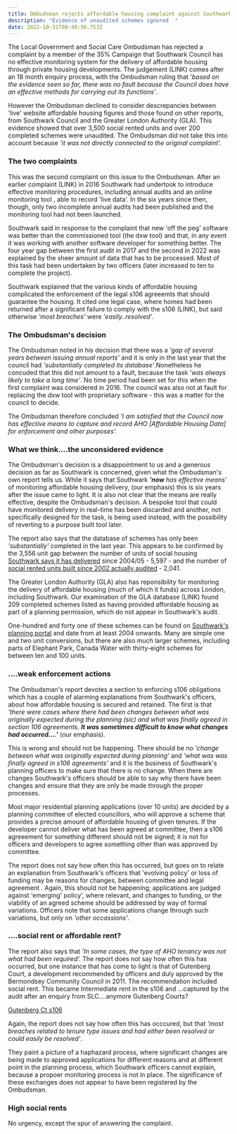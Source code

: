 ```yaml
---
title: Ombudsman rejects affordable housing complaint against Southwark
description: "Evidence of unaudited schemes ignored  "
date: 2022-10-31T08:49:56.753Z
---
```

The Local Government and Social Care Ombudsman has rejected a complaint by a member of the 35% Campaign that Southwark Council has no effective monitoring system for the delivery of affordable housing through private housing developments.  The judgement (LINK) comes after an 18 month enquiry process, with the Ombudsman ruling that *'based on the evidence seen so far, there was no fault because the Council does have an effective methods for carrying out its functions'*.

However the Ombudsman declined to consider descrepancies between 'live' website affordable housing figures and those found on other reports, from Southwark Council and the Greater London Authority (GLA).  This evidence showed that over 3,500 social  rented units and over 200 completed schemes were unaudited.  The Ombudsman did not take this into account because *'it was not directly connected to the original complaint'.*

### The two complaints

This was the second complaint on this issue to the Ombudsman.  After an earlier complaint (LINK) in 2016 Southwark had undertook to introduce effective monitoring procedures, including annual audits and an online monitoring tool , able to record 'live data'.  In the six years since then, though, only two incomplete annual audits had been published and the monitoring tool had not been launched.

Southwark said in response to the complaint that new 'off the peg' software was better than the commissioned tool (the dxw tool) and that, in any event it was working with another software developer for something better.  The four year gap between the first audit in 2017 and the second in 2022 was explained by the sheer amount of data that has to be processed.  Most of this task had been undertaken by two officers (later increased to ten to complete the project).  

Southwark explained that the various kinds of affordable housing complicated the enforcement of the legal s106 agreeemts that should guarantee the housing.  It cited one legal case, where homes had been returned after a significant failure to comply with the s106 (LINK), but said otherwise *'most breaches'* were *'easily..resolved'*. 

### The Ombudsman's decision

The Ombudsman noted in his decision that there was a *'gap of several years between issuing annual reports'* and it is only in the last year that the council had *'substantially completed its database'*.Nonetheless he concuded that this did not amount to a fault, because the task *'was always likely to take a long time'*.   No time period had been set for this when the first complaint was considered in 2016.  The council was also not at fault for replacing the dxw tool with proprietary software - this was a matter for the council to decide.

The Ombudsman therefore concluded *'I am satisfied that the Council now has effective means to capture and record AHO \[Affordable Housing Data] for enforcement and other purposes'.*

### What we think....the unconsidered evidence

The Ombudsman's decision is a disappointment to us and a generous decision as far as Southwark is concerned, given what the Ombudsman's own report tells us.  While it says that Southwark ***'now** has effective means'* of monitoring affordable housing delivery, (our emphasis) this is six years after the issue came to light.  It is also not clear that the means are really effective, despite the Ombudsman's decision.  A bespoke tool that could have monitored delivery in real-time has been discarded and another, not specifically designed for the task, is being used instead, with the possibility of reverting to a purpose built tool later.  

The report also says that the database of schemes has only been *'substantially'* completed in the last year.  This appears to be confirmed by the 3,556 unit gap between the number of units of social housing [Southwark says it has delivered](https://www.southwark.gov.uk/planning-and-building-control/planning-policy-and-transport-policy/monitoring/authority-monitoring-report/housing?chapter=4) since 2004/05 - 5,597 - and the number of [social rented units built since 2002 actually audited](https://app.powerbi.com/view?r=eyJrIjoiODIzNTdiMGUtMDAxNS00NGI1LThjY2EtYjBjMWQwYzcxMzQ2IiwidCI6ImNhZjg2Y2IxLThjYTItNDU0NS1hNGRkLWYzNTlkMDM5MGEwOCJ9&pageName=ReportSection) - 2,041.  

The Greater London Authority (GLA) also has reponsibility for monitoring the delivery of affordable housing (much of which it funds) across London, including Southwark.  Our examination of the GLA database (LINK) found 209 completed schemes listed as having provided affordable housing as part of a planning permission, which do not appear in Southwark's audit.  

One-hundred and forty one of these schemes can be found on [Southwark's planning portal](https://www.southwark.gov.uk/planning-and-building-control/planning-applications/planning-register-search-view-and-comment-on-planning-applications) and date from at least 2004 onwards.  Many are simple one and two unit conversions, but there are also much larger schemes, including parts of Elephant Park,  Canada Water with thirty-eight schemes for between ten and 100 units.

### ....weak enforcement actions

The Ombudsman's report devotes a section to enforcing s106 obligations which has a couple of alarming explanations from Southwark's officers, about how affordable housing is secured and retained.  The first is that *'there were cases where there had been changes between what was originally expected during the planning (sic) and what was finally agreed in section 106 agreements. **It was sometimes difficult to know what changes had occurred....'*** (our emphasis).

This is wrong and should not be happening.  There should be no *'change between what was originally expected during planning'* and *'what was was finally agreed in s106 agreements'* and it is the business of Southwark's planning officers to make sure that there is no change.  When there are changes Southwark's officers should be able to say why there have been changes and ensure that they are only be made through the proper processes.

Most major residential planning applications (over 10 units) are decided by a planning committee of elected councillors, who will approve a scheme that provides a precise amount of affordable housing of given tenures. If the developer cannot deliver what has been agreed at committee, then a s106 agreeement for something different should not be signed; it is not for officers and developers to agree something other than was approved by committee. 

The report does not say how often this has occurred, but goes on  to relate an explanation from Southwark's officers that 'evolving policy' or loss of funding may be reasons for changes, between committee and legal agreement .  Again, this should not be happening; applications are judged against 'emerging' policy', where relevant, and changes to funding, or the viability of an agreed scheme should be addressed by way of formal variations.  Officers note that some applications change through such variations, but only on *'other occassions'*.

###  ....social rent or affordable rent?

The report also says that *'In some cases, the type of AHO tenancy was not what had been required'.*  The report does not say  how often this has occurred, but one instance that has come to light is that of Gutenberg Court, a development recommended by officers and duly approved by the Bermondsey Community Council in 2011.  The recommendation included social rent.  This became Intermediate rent in the s106 and ...captured by the audit after an enquiry from SLC....anymore Gutenberg Courts?

[Gutenberg Ct s106](https://www.whatdotheyknow.com/request/a_request_for_section_106_agreem?nocache=incoming-1899025#incoming-1899025)

Again, the report does not say how often this has occcured, but that *'most breaches related to tenure type issues and had either been resolved or could easily be resolved'*.

They paint a picture of a haphazard process, where significant changes are being made to approved applications for different reasons and at different point in the planning process, which Southwark officers cannot explain, because a propoer monitoring process is not in place.  The significance of these exchanges does not appear to have been registered by the Ombudsman.  



### High social rents

No urgency, except the spur of answering the complaint.